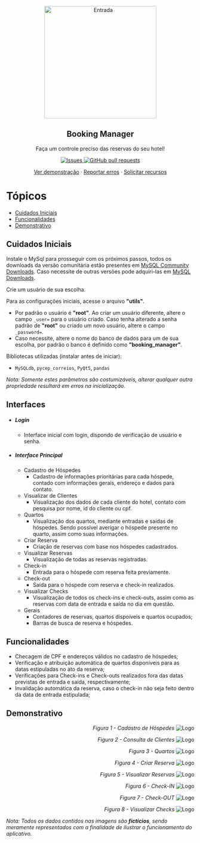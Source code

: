 <p align="center">
 <img width="300px" src="https://res.cloudinary.com/sigbel/image/upload/v1663174185/projects/booking_simulator/Entrada_.png" align="center" alt="Entrada" />
 <h2 align="center">Booking Manager</h2>
 <p align="center">Faça um controle preciso das reservas do seu hotel!</p>
</p>
  <p align="center">
    <a href="https://github.com/Sigbel/Booking_Manager/issues">
      <img alt="Issues" src="https://img.shields.io/github/issues/sigbel/Booking_Manager?color=0088ff" />
    </a>
    <a href="https://github.com/Sigbel/Booking_Manager/pulls">
      <img alt="GitHub pull requests" src="https://img.shields.io/github/issues-pr/sigbel/Booking_Manager?color=0088ff" />
    </a>

  </p>
  <p align="center">
    <a href="#demonstração">Ver demonstração</a>
    ·
    <a href="https://github.com/sigbel/Booking_Manager/issues/new/choose">Reportar erros</a>
    ·
    <a href="https://github.com/sigbel/Booking_Manager/issues/new/choose">Solicitar recursos</a>
  </p>


# Tópicos

- [Cuidados Iniciais](#cuidados-iniciais)
- [Funcionalidades](#funcionalidades)
- [Demonstrativo](#demonstrativo)

## Cuidados Iniciais

Instale o MySql para prosseguir com os próximos passos, todos os downloads da versão comunitária estão presentes em [MySQL Community Downloads](https://dev.mysql.com/downloads/). Caso necessite de outras versões pode adquiri-las em [MySQL Downloads](https://www.mysql.com/downloads/).

Crie um usuário de sua escolha.

Para as configurações iniciais, acesse o arquivo **"utils"**.

- Por padrão o usuário é **"root"**. Ao criar um usuário diferente, altere o campo `_user=` para o usuário criado. Caso tenha alterado a senha padrão de **"root"** ou criado um novo usuário, altere o campo `_password=`.
- Caso necessite, altere o nome do banco de dados para um de sua escolha, por padrão o banco é definido como **"booking_manager"**.

Bibliotecas utilizadas (instalar antes de iniciar):
- `MySQLdb`, `pycep_correios`, `PyQt5`, `pandas`

_Nota: Somente estes parâmetros são costumizáveis, alterar qualquer outra propriedade resultará em erros na inicialização._

## Interfaces
- ##### Login
  - Interface inicial com login, dispondo de verificação de usuário e senha.

- ##### Interface Principal
  - Cadastro de Hóspedes
    - Cadastro de informações prioritárias para cada hóspede, contado com informações gerais, endereço e dados para contato.
  - Visualizar de Clientes
    - Visualização dos dados de cada cliente do hotel, contato com pesquisa por nome, id do cliente ou cpf.
  - Quartos
    - Visualização dos quartos, mediante entradas e saídas de hóspedes. Sendo possível averigar o hóspede presente no quarto, assim como suas informações.
  - Criar Reserva
    - Criação de reservas com base nos hóspedes cadastrados.
  - Visualizar Reservas
    - Visualização de todas as reservas registradas.
  - Check-in 
    - Entrada para o hóspede com reserva feita previamente.
  - Check-out
    - Saída para o hóspede com reserva e check-in realizados.
  - Visualizar Checks
    - Visualização de todos os check-ins e check-outs, assim como as reservas com data de entrada e saída no dia em questão.
  - Gerais
    - Contadores de reservas, quartos dispoíveis e quartos ocupados;
    - Barras de busca de reserva e hóspedes.

## Funcionalidades

- Checagem de CPF e endereços válidos no cadastro de hóspedes;
- Verificação e atribuição automática de quartos disponíveis para as datas estipuladas no ato da reserva;
- Verificações para Check-ins e Check-outs realizados fora das datas previstas de entrada e saída, respectivamente;
- Invalidação automática da reserva, caso o check-in não seja feito dentro da data de entrada estipulada;

## Demonstrativo



<p align="right">
  <em> Figura 1 - Cadastro de Hóspedes </em>
  <img src="https://res.cloudinary.com/sigbel/image/upload/v1663195040/projects/booking_simulator/cadastro_h_i8ckvf.png" alt="Logo" title="Logo title">
</p>
<p align="right">
  <em> Figura 2 - Consulta de Clientes </em>
  <img src="https://res.cloudinary.com/sigbel/image/upload/v1663195041/projects/booking_simulator/consulta_clientes_ipvx7e.png" alt="Logo" title="Logo title">
</p>
<p align="right">
  <em> Figura 3 - Quartos </em>
  <img src="https://res.cloudinary.com/sigbel/image/upload/v1663195041/projects/booking_simulator/quartos_p956zo.png" alt="Logo" title="Logo title">
</p>
<p align="right">
  <em> Figura 4 - Criar Reserva </em>
  <img src="https://res.cloudinary.com/sigbel/image/upload/v1663195041/projects/booking_simulator/c_reserva_u7g5ir.png" alt="Logo" title="Logo title">
</p>
<p align="right">
  <em> Figura 5 - Visualizar Reservas </em>
  <img src="https://res.cloudinary.com/sigbel/image/upload/v1663195041/projects/booking_simulator/visu_reserva_htc2ub.png" alt="Logo" title="Logo title">
</p>
<p align="right">
  <em> Figura 6 - Check-IN </em>
  <img src="https://res.cloudinary.com/sigbel/image/upload/v1663195041/projects/booking_simulator/check_in_tpegqs.png" alt="Logo" title="Logo title">
</p>
<p align="right">
  <em> Figura 7 - Check-OUT </em>
  <img src="https://res.cloudinary.com/sigbel/image/upload/v1663195040/projects/booking_simulator/check_out_gxbnx3.png" alt="Logo" title="Logo title">
</p>
<p align="right">
  <em> Figura 8 - Visualizar Checks </em>
  <img src="https://res.cloudinary.com/sigbel/image/upload/v1663195041/projects/booking_simulator/visu_checks_v6ayly.png" alt="Logo" title="Logo title">
</p>

_Nota: Todos os dados contidos nas imagens são **fictícios**, sendo meramente representados com a finalidade de ilustrar o funcionamento do aplicativo._


